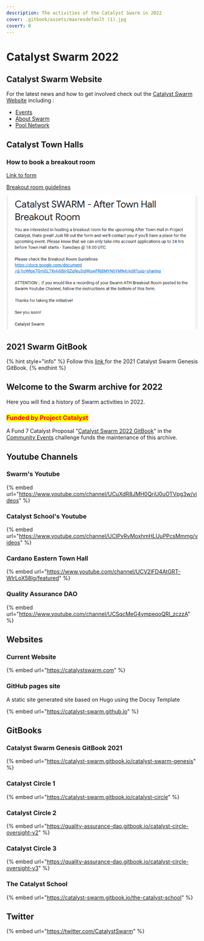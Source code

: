 ```yaml
---
description: The activities of the Catalyst Swarm in 2022
cover: .gitbook/assets/maxresdefault (1).jpg
coverY: 0
---
```


# Catalyst Swarm 2022

## Catalyst Swarm Website

For the latest news and how to get involved check out the [Catalyst Swarm Website](https://catalystswarm.com) including :

* [Events](https://catalystswarm.com/events-2/)
* [About Swarm](https://catalystswarm.com/about-us/)
* [Pool Network](https://catalystswarm.com/pool-network/)

## Catalyst Town Halls

### How to book a breakout room

[Link to form](https://docs.google.com/forms/d/e/1FAIpQLSd4E8C01F-DEB3CaM7pBvw-J5NLQbO2pc7ORIUHda-oM9SI5Q/viewform)&#x20;

[Breakout room guidelines](https://www.google.com/url?q=https://docs.google.com/document/d/1oWtox7GmDL7Xvk6jSirGZqfeu3qIWuwFRj8MYN6YMN4/edit?usp%3Dsharing\&sa=D\&source=editors\&ust=1646663372072768\&usg=AOvVaw2\_JSJ\_BkWTNLogAvKr5SI4)

![](<.gitbook/assets/2022-03-07 (4).png>)

## 2021 Swarm GitBook

{% hint style="info" %}
Follow this [link ](https://catalyst-swarm.gitbook.io/catalyst-swarm-genesis/)for the 2021 Catalyst Swarm Genesis GitBook.
{% endhint %}

## Welcome to the Swarm archive for 2022

Here you will find a history of Swarm activities in 2022.

### <mark style="color:red;">Funded by Project Catalyst</mark>

A Fund 7 Catalyst Proposal "[Catalyst Swarm 2022 GitBook](https://cardano.ideascale.com/a/dtd/Catalyst-Swarm-2022-GitBook/382330-48088)" in the [Community Events](https://cardano.ideascale.com/a/campaign-home/26234) challenge funds the maintenance of this archive.

## Youtube Channels

### Swarm's Youtube

{% embed url="https://www.youtube.com/channel/UCuXdR8JMH0QriU0uOTVpg3w/videos" %}

### Catalyst School's Youtube

{% embed url="https://www.youtube.com/channel/UCIPvRvMoxhmHLUuPPcsMmmg/videos" %}

### Cardano Eastern Town Hall

{% embed url="https://www.youtube.com/channel/UCV2lFD4AtGRT-WIrLoX58lg/featured" %}

### Quality Assurance DAO

{% embed url="https://www.youtube.com/channel/UCSqcMeG4ympeqoQRI_zczzA" %}

## Websites

### Current Website

{% embed url="https://catalystswarm.com" %}

### GitHub pages site

A static site generated site based on Hugo using the Docsy Template

{% embed url="https://catalyst-swarm.github.io" %}

## GitBooks

### Catalyst Swarm Genesis GitBook 2021

{% embed url="https://catalyst-swarm.gitbook.io/catalyst-swarm-genesis" %}

### Catalyst Circle 1

{% embed url="https://catalyst-swarm.gitbook.io/catalyst-circle" %}

### Catalyst Circle 2

{% embed url="https://quality-assurance-dao.gitbook.io/catalyst-circle-oversight-v2" %}

### Catalyst Circle 3

{% embed url="https://quality-assurance-dao.gitbook.io/catalyst-circle-oversight-v3" %}

### The Catalyst School

{% embed url="https://catalyst-swarm.gitbook.io/the-catalyst-school" %}

## Twitter

{% embed url="https://twitter.com/CatalystSwarm" %}
